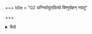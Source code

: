 +++
title = "02 अग्निर्वायुरादित्यो विष्णुर्यज्ञन् नयतु"

+++

<details><summary>थिते</summary>

2. With agniryajñaḥ nayatu prajānan..., vāyuryajñaṁ nayatu prajānan..., ādityo yajñaṁ nayatu prajānan..., viṣṇur yajñaṁ nayatu prajānan... he offers four libations called Atimukti.
</details>
